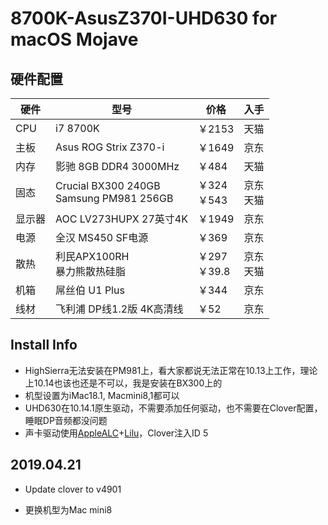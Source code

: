 # 8700K-AsusZ370I-UHD630 for macOS Mojave
## 硬件配置
| 硬件 | 型号 | 价格 | 入手 |
| --- | --- | --- | --- |
| CPU | i7 8700K | ￥2153 | 天猫 |
| 主板 | Asus ROG Strix Z370-i | ￥1649 | 京东 |
| 内存 | 影驰 8GB DDR4 3000MHz | ￥484 | 天猫 |
| 固态 | Crucial BX300 240GB<br>Samsung PM981 256GB | ￥324<br>￥543 | 京东<br>天猫 |
| 显示器 | AOC LV273HUPX 27英寸4K | ￥1949 | 京东 |
| 电源 | 全汉 MS450 SF电源 | ￥369 | 京东 |
| 散热 | 利民APX100RH<br>暴力熊散热硅脂 | ￥297<br>￥39.8 | 京东<br>天猫 |
| 机箱 | 屌丝伯 U1 Plus | ￥344 | 京东 |
| 线材 | 飞利浦 DP线1.2版 4K高清线 | ￥52 | 京东 |

## Install Info
* HighSierra无法安装在PM981上，看大家都说无法正常在10.13上工作，理论上10.14也该也还是不可以，我是安装在BX300上的
* 机型设置为iMac18.1, Macmini8,1都可以
* UHD630在10.14.1原生驱动，不需要添加任何驱动，也不需要在Clover配置，睡眠DP音频都没问题
* 声卡驱动使用[AppleALC](https://github.com/vit9696/AppleALC)+[Lilu](https://github.com/vit9696/Lilu)，Clover注入ID 5



## 2019.04.21

- Update clover to v4901

- 更换机型为Mac mini8